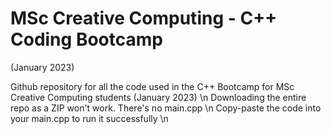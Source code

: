 # MSc Creative Computing - C++ Coding Bootcamp
(January 2023)

Github repository for all the code used in the C++ Bootcamp for MSc Creative Computing students (January 2023) \n
Downloading the entire repo as a ZIP won't work. There's no main.cpp \n
Copy-paste the code into your main.cpp to run it successfully \n
